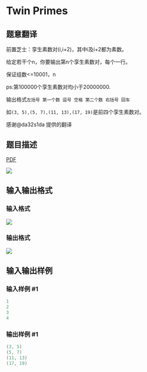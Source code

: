 # Twin Primes

## 题意翻译

前置芝士：孪生素数对(i,i+2)，其中i及i+2都为素数。

给定若干个n，你要输出第n个孪生素数对，每个一行。

保证组数<=10001，n

ps:第100000个孪生素数对均小于20000000.

输出格式``左括号 第一个数 逗号 空格 第二个数 右括号 回车``

如``(3, 5),(5, 7),(11, 13),(17, 19)``是前四个孪生素数对。

感谢@da32s1da 提供的翻译

## 题目描述

[problemUrl]: https://uva.onlinejudge.org/index.php?option=com_onlinejudge&Itemid=8&category=15&page=show_problem&problem=1335

[PDF](https://uva.onlinejudge.org/external/103/p10394.pdf)

![](https://cdn.luogu.com.cn/upload/vjudge_pic/UVA10394/92e1f342d9f6f4503020d81589671ff95a56ea30.png)

## 输入输出格式

### 输入格式

![](https://cdn.luogu.com.cn/upload/vjudge_pic/UVA10394/4c44797efee79b263d564d9ee51901489919e02f.png)

### 输出格式

![](https://cdn.luogu.com.cn/upload/vjudge_pic/UVA10394/13af997744ea3b9e7816a3eb8ed7dbca7fa9efce.png)

## 输入输出样例

### 输入样例 #1

```cpp
1
2
3
4
```


### 输出样例 #1

```cpp
(3, 5)
(5, 7)
(11, 13)
(17, 19)
```


